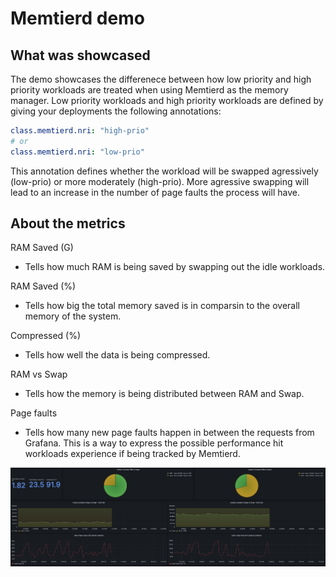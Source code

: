 # Memtierd demo

## What was showcased

The demo showcases the differenece between how low priority and high priority workloads are treated when using Memtierd as the memory manager. Low priority workloads and high priority workloads are defined by giving your deployments the following annotations:

```yaml
class.memtierd.nri: "high-prio"
# or
class.memtierd.nri: "low-prio"
```

This annotation defines whether the workload will be swapped agressively (low-prio) or more moderately (high-prio). More agressive swapping will lead to an increase in the number of page faults the process will have.

## About the metrics

RAM Saved (G)
- Tells how much RAM is being saved by swapping out the idle workloads.

RAM Saved (%)
- Tells how big the total memory saved is in comparsin to the overall memory of the system.

Compressed (%)
- Tells how well the data is being compressed.

RAM vs Swap
- Tells how the memory is being distributed between RAM and Swap.

Page faults
- Tells how many new page faults happen in between the requests from Grafana. This is a way to express the possible performance hit workloads experience if being tracked by Memtierd.

![alt text](https://github.com/luukasmakila/cri-resource-manager/blob/memtier-nri/demo/memtierd/memtierd-demo.png)